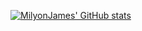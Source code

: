 [![MilyonJames' GitHub stats](https://github-readme-stats-git-masterorgs-github-readme-stats-team.vercel.app/api?username=MilyonJames&include_orgs=true&theme=algolia)](https://github.com/anuraghazra/github-readme-stats)
